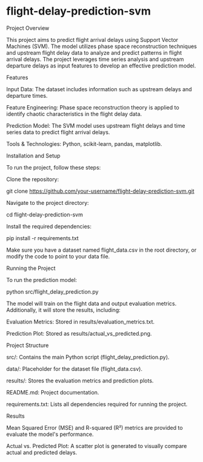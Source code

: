 # flight-delay-prediction-svm
Project Overview

This project aims to predict flight arrival delays using Support Vector Machines (SVM). The model utilizes phase space reconstruction techniques and upstream flight delay data to analyze and predict patterns in flight arrival delays. The project leverages time series analysis and upstream departure delays as input features to develop an effective prediction model.

Features

Input Data: The dataset includes information such as upstream delays and departure times.

Feature Engineering: Phase space reconstruction theory is applied to identify chaotic characteristics in the flight delay data.

Prediction Model: The SVM model uses upstream flight delays and time series data to predict flight arrival delays.

Tools & Technologies: Python, scikit-learn, pandas, matplotlib.

Installation and Setup

To run the project, follow these steps:

Clone the repository:

git clone https://github.com/your-username/flight-delay-prediction-svm.git

Navigate to the project directory:

cd flight-delay-prediction-svm

Install the required dependencies:

pip install -r requirements.txt

Make sure you have a dataset named flight_data.csv in the root directory, or modify the code to point to your data file.

Running the Project

To run the prediction model:

python src/flight_delay_prediction.py

The model will train on the flight data and output evaluation metrics. Additionally, it will store the results, including:

Evaluation Metrics: Stored in results/evaluation_metrics.txt.

Prediction Plot: Stored as results/actual_vs_predicted.png.

Project Structure

src/: Contains the main Python script (flight_delay_prediction.py).

data/: Placeholder for the dataset file (flight_data.csv).

results/: Stores the evaluation metrics and prediction plots.

README.md: Project documentation.

requirements.txt: Lists all dependencies required for running the project.

Results

Mean Squared Error (MSE) and R-squared (R²) metrics are provided to evaluate the model's performance.

Actual vs. Predicted Plot: A scatter plot is generated to visually compare actual and predicted delays.

